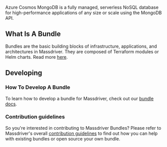 Azure Cosmos MongoDB is a fully managed, serverless NoSQL database for high-performance applications of any size or scale using the MongoDB API.

## What Is A Bundle

Bundles are the basic building blocks of infrastructure, applications, and architectures in Massdriver. They are composed of Terraform modules or Helm charts. Read more [here](https://docs.massdriver.cloud/concepts/bundles).

## Developing

### How To Develop A Bundle

To learn how to develop a bundle for Massdriver, check out our [bundle docs](https://docs.massdriver.cloud/bundles/development).

### Contribution guidelines

So you're interested in contributing to Massdriver Bundles?  Please refer to Massdriver's overall
[contribution guidelines](https://docs.massdriver.cloud/bundles/contributing) to find out how you
can help with existing bundles or open source your own bundle.
